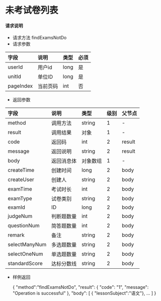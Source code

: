 # 未考试卷列表

#### **请求说明**

* 请求方法 findExamsNotDo
* 请求参数

| 字段 | 说明 | 类型 | 必须 |
| :--- | :--- | :--- | :--- |
| userId| 用户id | long | 是 |
| unitId| 单位ID | long | 是 |
| pageIndex| 当前页码 | int | 否 |

* 返回参数

| 字段 | 说明 | 类型 | 级别 | 父节点 |
| :--- | :--- | :--- | :--- | :--- |
| method| 调用方法 | string | 1 | - |
| result | 调用结果 | 对象 | 1 | - |
| code | 返回码| int | 2 | result |
| message| 返回说明 | string | 2 | result |
| body | 返回消息体 | 对象数组 | 1 | - |
| createTime| 创建时间| long| 2 | body|
| createUser| 创建人 | string | 2 | body|
| examTime| 考试时长| int| 2 | body|
| examType| 试卷类别 | string | 2 | body|
| examId | ID | long | 2 | body|
|judgeNum| 判断题数量 | int| 2 | body|
|questionNum| 简答题数量 | int | 2 | body|
|remark | 备注 | string | 2 | body|
|selectManyNum| 多选题数量 | string | 2 | body|
|selectOneNum| 单选题数量 | string | 2 | body|
|standardScore| 达标分数线 | string | 2 | body|


* 样例返回


    {
    "method":"findExamsNotDo",
        "result":
        {
        "code": "1",
        "message": "Operation is successful"
        },
    "body":
        [
           { "lessonSubject":"语文"},
            ...
        ] 
    }

